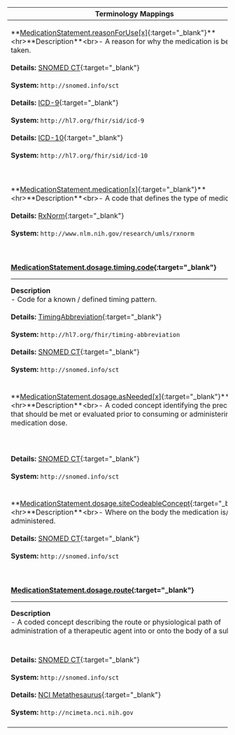 |Terminology Mappings|
|---|
|<p>**[MedicationStatement.reasonForUse[x]](https://hl7.org/fhir/DSTU2/medicationstatement-definitions.html#MedicationStatement.reasonForUse_x_){:target="_blank"}**<hr>**Description**<br>- A reason for why the medication is being/was taken.<br><br>**Details:** [SNOMED CT](https://hl7.org/fhir/dstu2/snomedct.html){:target="_blank"}<br><br>**System:** `http://snomed.info/sct`<br><br>**Details:** [ICD-9](https://terminology.hl7.org/ICD.html#icd-9-variants){:target="_blank"}<br><br>**System:** `http://hl7.org/fhir/sid/icd-9`<br><br>**Details:** [ICD-10](https://terminology.hl7.org/CodeSystem-icd10CM.html){:target="_blank"}<br><br>**System:** `http://hl7.org/fhir/sid/icd-10`<br><br>|
|<p>**[MedicationStatement.medication[x]](https://hl7.org/fhir/DSTU2/medicationstatement-definitions.html#MedicationStatement.medication_x_){:target="_blank"}**<hr>**Description**<br>- A code that defines the type of medication.<br><br>**Details:** [RxNorm](https://hl7.org/fhir/dstu2/rxnorm.html){:target="_blank"}<br><br>**System:** `http://www.nlm.nih.gov/research/umls/rxnorm`<br><br>|
|<p>**[MedicationStatement.dosage.timing.code](https://hl7.org/fhir/DSTU2/datatypes-definitions.html#Timing.code){:target="_blank"}**<hr>**Description**<br>- Code for a known / defined timing pattern.<br><br>**Details:** [TimingAbbreviation](https://hl7.org/fhir/dstu2/valueset-timing-abbreviation.html){:target="_blank"}<br><br>**System:** `http://hl7.org/fhir/timing-abbreviation`<br><br>**Details:** [SNOMED CT](https://hl7.org/fhir/dstu2/snomedct.html){:target="_blank"}<br><br>**System:** `http://snomed.info/sct`<br><br>|
|<p>**[MedicationStatement.dosage.asNeeded[x]](https://hl7.org/fhir/DSTU2/medicationstatement-definitions.html#MedicationStatement.dosage.asNeeded_x_){:target="_blank"}**<hr>**Description**<br>- A coded concept identifying the precondition that should be met or evaluated prior to consuming or administering a medication dose.
<br><br>**Details:** [SNOMED CT](https://hl7.org/fhir/dstu2/snomedct.html){:target="_blank"}<br><br>**System:** `http://snomed.info/sct`<br><br>|
|<p>**[MedicationStatement.dosage.siteCodeableConcept](https://hl7.org/fhir/DSTU2/medicationstatement-definitions.html#MedicationStatement.dosage.site_x_){:target="_blank"}**<hr>**Description**<br>- Where on the body the medication is/was administered.<br><br>**Details:** [SNOMED CT](https://hl7.org/fhir/dstu2/snomedct.html){:target="_blank"}<br><br>**System:** `http://snomed.info/sct`<br><br>|
|<p>**[MedicationStatement.dosage.route](https://hl7.org/fhir/DSTU2/medicationstatement-definitions.html#MedicationStatement.dosage.route){:target="_blank"}**<hr>**Description**<br>- A coded concept describing the route or physiological path of administration of a therapeutic agent into or onto the body of a subject.
<br><br>**Details:** [SNOMED CT](http://hl7.org/fhir/dstu2/snomedct.html){:target="_blank"}<br><br>**System:** `http://snomed.info/sct`<br><br>**Details:** [NCI Metathesaurus](http://hl7.org/fhir/dstu2/ncimeta.html){:target="_blank"}<br><br>**System:** `http://ncimeta.nci.nih.gov`<br><br>|